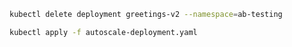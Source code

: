 ```bash
kubectl delete deployment greetings-v2 --namespace=ab-testing
````

```bash
kubectl apply -f autoscale-deployment.yaml
```